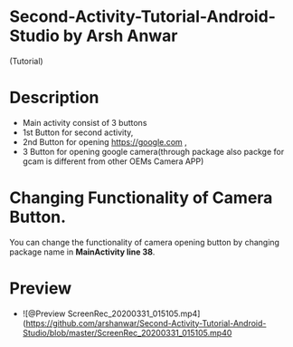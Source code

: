 # Second-Activity-Tutorial-Android-Studio by Arsh Anwar
 (Tutorial)
 # Description
- Main activity consist of 3 buttons 
- 1st Button for second activity,
- 2nd Button for opening https://google.com ,
- 3 Button for opening google camera(through package also packge for gcam is different from other OEMs Camera APP)
# Changing Functionality of Camera Button.
You can change the functionality of camera opening button by changing package name in **MainActivity line 38**.
# Preview
- ![@Preview ScreenRec_20200331_015105.mp4](https://github.com/arshanwar/Second-Activity-Tutorial-Android-Studio/blob/master/ScreenRec_20200331_015105.mp40

